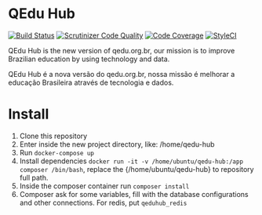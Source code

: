 QEdu Hub
========

[![Build Status](https://travis-ci.org/QEdu/qedu-hub.svg?branch=master)](https://travis-ci.org/QEdu/qedu-hub)
[![Scrutinizer Code Quality](https://scrutinizer-ci.com/g/QEdu/qedu-hub/badges/quality-score.png?b=master)](https://scrutinizer-ci.com/g/QEdu/qedu-hub/?branch=master)
[![Code Coverage](https://scrutinizer-ci.com/g/QEdu/qedu-hub/badges/coverage.png?b=master)](https://scrutinizer-ci.com/g/QEdu/qedu-hub/?branch=master)
[![StyleCI](https://styleci.io/repos/92977560/shield?branch=master)](https://styleci.io/repos/92977560)

QEdu Hub is the new version of qedu.org.br, our mission is to improve Brazilian education by using technology and data.

QEdu Hub é a nova versão do qedu.org.br, nossa missão é melhorar a educação Brasileira através de tecnologia e dados.

# Install

1. Clone this repository
2. Enter inside the new project directory, like: /home/qedu-hub
3. Run `docker-compose up`
4. Install dependencies `docker run -it -v /home/ubuntu/qedu-hub:/app composer /bin/bash`, replace the {/home/ubuntu/qedu-hub} to repository full path.
5. Inside the composer container run `composer install`
6. Composer ask for some variables, fill with the database configurations and other connections. For redis, put `qeduhub_redis`
